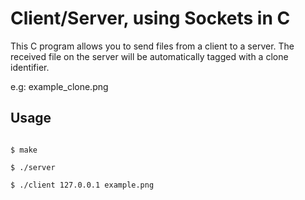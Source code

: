 # Client/Server, using Sockets in C
This C program allows you to send files from a client to a server. The received file on the server will be automatically tagged with a clone identifier.

e.g:
    example_clone.png

## Usage
<pre><code>
$ make <br>
$ ./server <br>
$ ./client 127.0.0.1 example.png
</code></pre>
